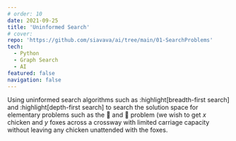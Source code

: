 ```yaml
---
# order: 10
date: 2021-09-25
title: 'Uninformed Search'
# cover: 
repo: 'https://github.com/siavava/ai/tree/main/01-SearchProblems'
tech:
  - Python
  - Graph Search
  - AI
featured: false
navigation: false
---
```


Using uninformed search algorithms
such as :highlight[breadth-first search] and :highlight[depth-first search]
to search the solution space for elementary problems such as
the :chicken: and :dog: problem (we wish to get $x$ chicken and $y$ foxes across
a crossway with limited carriage capacity
without leaving any chicken unattended with the foxes.
